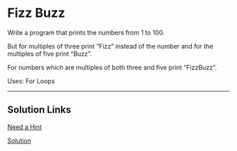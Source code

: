 # Fizz Buzz

Write a program that prints the numbers from 1 to 100. 

But for multiples of three print “Fizz” instead of the number and for the multiples of five print “Buzz”. 

For numbers which are multiples of both three and five print “FizzBuzz”.

Uses: For Loops

---

## Solution Links
[Need a Hint](./HINT.md)

[Solution](./solution.py)
